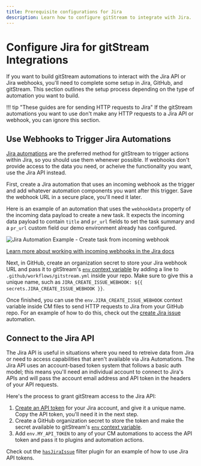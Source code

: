```yaml
---
title: Prerequisite configurations for Jira
description: Learn how to configure gitStream to integrate with Jira.
---
```

# Configure Jira for gitStream Integrations

If you want to build gitStream automations to interact with the Jira API or Jira webhooks, you'll need to complete some setup in Jira, GitHub, and gitStream. This section outlines the setup process depending on the type of automation you want to build.

!!! tip "These guides are for sending HTTP requests to Jira"
    If the gitStream automations you want to use don't make any HTTP requests to a Jira API or webhook, you can ignore this section.

## Use Webhooks to Trigger Jira Automations

<a target="_blank" href="https://www.atlassian.com/software/jira/features/automation">Jira automations</a> are the preferred method for gitStream to trigger actions within Jira, so you should use them whenever possible. If webhooks don't provide access to the data you need, or acheive the functionality you want, use the Jira API instead.

 First, create a Jira automation that uses an incoming webhook as the trigger and add whatever automation components you want after this trigger. Save the webhook URL in a secure place, you'll need it later. 
 
 Here is an example of an automation that uses the `webhookData` property of the incoming data payload to create a new task. It expects the incoming data payload to contain `title` and `pr_url` fields to set the task summary and a `pr_url` custom field our demo environment already has configured.
 
 ![Jira Automation Example - Create task from incoming webhook](/automations/integrations/jira/configure/jira-webhook-automation.png)

<a target="_blank" href="https://confluence.atlassian.com/jirakb/working-with-incoming-webhook-data-in-automation-for-jira-1125878776.html"> Learn more about working with incoming webhooks in the Jira docs </a>

 Next, in GitHub, create an organization secret to store your Jira webhook URL and pass it to gitStream's [`env` context variable](/context-variables/#env) by adding a line to `.github/workflows/gitstream.yml` inside your repo. Make sure to give this a unique name, such as `JIRA_CREATE_ISSUE_WEBHOOK: ${{ secrets.JIRA_CREATE_ISSUE_WEBHOOK }}`.

Once finished, you can use the `env.JIRA_CREATE_ISSUE_WEBHOOK` context variable inside CM files to send HTTP requests to Jira from your GitHub repo. For an example of how to do this, check out the [create Jira issue](/automations/integrations/jira/create-jira-issue) automation.


## Connect to the Jira API

The Jira API is useful in situations where you need to retreive data from Jira or need to access capabilities that aren't available via Jira Automations. The Jira API uses an account-based token system that follows a basic auth model; this means you'll need an individual account to connect to Jira's APIs and will pass the account email address and API token in the headers of your API requests.

Here's the process to grant gitStream access to the Jira API:

1. <a target="_blank" href="https://support.atlassian.com/atlassian-account/docs/manage-api-tokens-for-your-atlassian-account/">Create an API token</a> for your Jira account, and give it a unique name. Copy the API token, you'll need it in the next step.
1. Create a GitHub organization secret to store the token and make the secret available to gitStream's [`env` context variable](/context-variables/#env).
1. Add `env.MY_API_TOKEN` to any of your CM automations to access the API token and pass it to plugins and automation actions.

Check out the [`hasJiraIssue`](/filter-function-plugins/#hasjiraissue) filter plugin for an example of how to use Jira API tokens.
